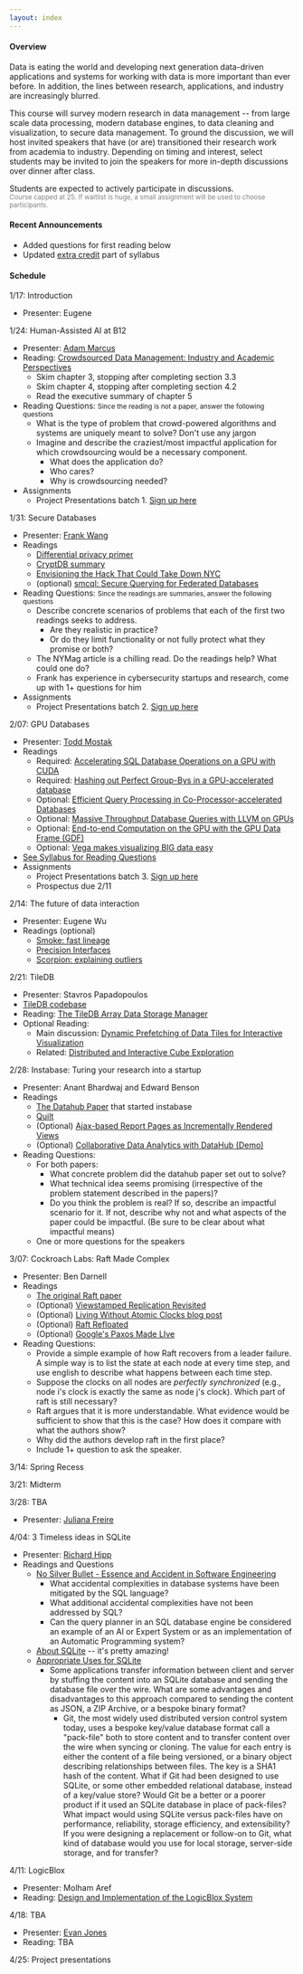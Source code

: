 ```yaml
---
layout: index
---
```


#### Overview

Data is eating the world and developing next generation data-driven applications and systems for working with data is more important than ever before.  In addition, the lines between research, applications, and industry are increasingly blurred.

This course will survey modern research in data management -- from large scale data processing, modern database engines, to data cleaning and visualization, to secure data management.  To ground the discussion, we will host invited speakers that have (or are) transitioned their research work from academia to industry.   Depending on timing and interest,  select students may be invited to join the speakers for more in-depth discussions over dinner after class.  

Students are expected to actively participate in discussions.   
<small style="color: grey">Course capped at 25.  If waitlist is huge, a small assignment will be used to choose participants.</small>


#### Recent Announcements

* Added questions for first reading below
* Updated [extra credit](./syllabus#ec) part of syllabus


#### Schedule

1/17: Introduction
* Presenter: Eugene

1/24: Human-Assisted AI at B12
* Presenter: [Adam Marcus](http://marcua.net/)
* Reading: [Crowdsourced Data Management: Industry and Academic Perspectives](http://marcua.net/papers/crowd-book.pdf)
  * Skim chapter 3, stopping after completing section 3.3
  * Skim chapter 4, stopping after completing section 4.2
  * Read the executive summary of chapter 5
* Reading Questions: <small>Since the reading is not a paper, answer the following questions</small>
  * What is the type of problem that crowd-powered algorithms and systems are uniquely meant to solve?  Don't use any jargon
  * Imagine and describe the craziest/most impactful application for which crowdsourcing would be a necessary component.
    * What does the application do?
    * Who cares?
    * Why is crowdsourcing needed?
* Assignments
  * Project Presentations batch 1.  [Sign up here](https://calendar.google.com/calendar/selfsched?sstoken=UUlmUlc5VDIwWDJwfGRlZmF1bHR8MTUwY2E3NDBiMDNhMTU4ZDIyODhlMjFlZTAzZGMyZTU)

1/31: Secure Databases
* Presenter: [Frank Wang](https://frankwang.org/)
* Readings
  * [Differential privacy primer](https://people.eecs.berkeley.edu/~stephentu/writeups/6885-lec20-b.pdf)
  * [CryptDB summary](https://mshcruz.wordpress.com/2016/06/24/summary-cryptdb/)
  * [Envisioning the Hack That Could Take Down NYC](http://nymag.com/daily/intelligencer/2016/06/the-hack-that-could-take-down-nyc.html)
  * (optional) [smcql: Secure Querying for Federated Databases](http://users.eecs.northwestern.edu/~jennie/pubs/smcql.pdf)
* Reading Questions: <small>Since the readings are summaries, answer the following questions</small>
  * Describe concrete scenarios of problems that each of the first two readings seeks to address.
    * Are they realistic in practice?  
    * Or do they limit functionality or not fully protect what they promise or both?
  * The NYMag article is a chilling read.  Do the readings help?  What could one do?
  * Frank has experience in cybersecurity startups and research, come up with 1+ questions for him
* Assignments
  * Project Presentations batch 2.  [Sign up here](https://calendar.google.com/calendar/selfsched?sstoken=UUlmUlc5VDIwWDJwfGRlZmF1bHR8MTUwY2E3NDBiMDNhMTU4ZDIyODhlMjFlZTAzZGMyZTU)


2/07: GPU Databases
* Presenter: [Todd Mostak](https://www.mapd.com)
* Readings
  * Required: [Accelerating SQL Database Operations on a GPU with CUDA](./files/papers/todd-bakkum_sqlite.pdf)
  * Required: [Hashing out Perfect Group-Bys in a GPU-accelerated database](./files/papers/todd-perfect-hashing.pdf)
  * Optional: [Efficient Query Processing in Co-Processor-accelerated Databases](./files/papers/todd-coprocessor.pdf)
  * Optional: [Massive Throughput Database Queries with LLVM on GPUs](https://www.mapd.com/blog/2016/04/27/massive-throughput-database-queries-with-llvm-on-gpus/) 
  * Optional: [End-to-end Computation on the GPU with the GPU Data Frame (GDF)](https://www.mapd.com/blog/2017/05/30/end-to-end-on-the-gpu-with-the-gpu-data-frame-gdf/)
  * Optional: [Vega makes visualizing BIG data easy](https://www.mapd.com/blog/2017/07/22/vega-makes-visualizing-big-data-easy/)
* [See Syllabus for Reading Questions](./syllabus#reading)
* Assignments
  * Project Presentations batch 3. [Sign up here](https://calendar.google.com/calendar/selfsched?sstoken=UUlmUlc5VDIwWDJwfGRlZmF1bHR8MTUwY2E3NDBiMDNhMTU4ZDIyODhlMjFlZTAzZGMyZTU)
  * Prospectus due 2/11

2/14: The future of data interaction
* Presenter: Eugene Wu
* Readings (optional)
  * [Smoke: fast lineage](https://arxiv.org/abs/1801.07237)
  * [Precision Interfaces](https://arxiv.org/abs/1712.00078)
  * [Scorpion: explaining outliers](http://sirrice.github.io/files/papers/scorpion-vldb13.pdf)

2/21: TileDB 
* Presenter: Stavros Papadopoulos
* [TileDB codebase](https://github.com/TileDB-Inc/TileDB)
* Reading: [The TileDB Array Data Storage Manager](https://people.csail.mit.edu/stavrosp/papers/vldb2017/VLDB17_TileDB.pdf)
* Optional Reading:
  * Main discussion: [Dynamic Prefetching of Data Tiles for Interactive Visualization](http://www.cs.tufts.edu/~remco/publications/2016/SIGMOD2016-ForeCache.pdf)
  * Related: [Distributed and Interactive Cube Exploration](http://arnab.org/files/dice.nandi_.pdf)


2/28: Instabase: Turing your research into a startup
* Presenter: Anant Bhardwaj and Edward Benson
* Readings
  * [The Datahub Paper](http://db.csail.mit.edu/pubs/datahubcidr.pdf) that started instabase
  * [Quilt](http://edwardbenson.com/papers/uist2014-spreadsheet-driven-web-apps.pdf)
  * (Optional) [Ajax-based Report Pages as Incrementally Rendered Views](http://db.ucsd.edu/wp-content/uploads/pdfs/350.pdf)
  * (Optional) [Collaborative Data Analytics with DataHub (Demo)](http://www.vldb.org/pvldb/vol8/p1916-bhardwaj.pdf)
* Reading Questions:
  * For both papers:
    * What concrete problem did the datahub paper set out to solve?
    * What technical idea seems promising (irrespective of the problem statement described in the papers)?
    * Do you think the problem is real?  If so, describe an impactful scenario for it.  If not, describe why not and what aspects of the paper could be impactful.  (Be sure to be clear about what impactful means)
  * One or more questions for the speakers
    

3/07: Cockroach Labs: Raft Made Complex
* Presenter: Ben Darnell
* Readings
  * [The original Raft paper](https://raft.github.io/raft.pdf)
  * (Optional) [Viewstamped Replication Revisited](http://pmg.csail.mit.edu/papers/vr-revisited.pdf)
  * (Optional) [Living Without Atomic Clocks blog post](https://www.cockroachlabs.com/blog/living-without-atomic-clocks/)
  * (Optional) [Raft Refloated](http://www.cl.cam.ac.uk/~ms705/pub/papers/2015-osr-raft.pdf) 
  * (Optional) [Google's Paxos Made LIve](https://research.google.com/archive/paxos_made_live.html)
* Reading Questions:
  * Provide a simple example of how Raft recovers from a leader failure.  A simple way is to list the state at each node at every time step, and use english to describe what happens between each time step.
  * Suppose the clocks on all nodes are _perfectly synchronized_ (e.g., node i's clock is exactly the same as node j's clock).  Which part of raft is still necessary?
  * Raft argues that it is more understandable.  What evidence would be sufficient to show that this is the case?  How does it compare with what the authors show?
  * Why did the authors develop raft in the first place?
  * Include 1+ question to ask the speaker.

3/14: Spring Recess

3/21: Midterm

3/28: TBA
* Presenter: [Juliana Freire](https://en.m.wikipedia.org/wiki/Juliana_Freire)

4/04: 3 Timeless ideas in SQLite
* Presenter: [Richard Hipp](https://en.m.wikipedia.org/wiki/D._Richard_Hipp)
* Readings and Questions
  * [No Silver Bullet - Essence and Accident in Software Engineering](http://worrydream.com/refs/Brooks-NoSilverBullet.pdf)
    *  What accidental complexities in database systems have been mitigated by the SQL language?
    *  What additional accidental complexities have not been addressed by SQL?
    *  Can the query planner in an SQL database engine be considered an example of an AI or Expert System or as an implementation of an Automatic Programming system?
  * [About SQLite](https://sqlite.org/about.html)  -- it's pretty amazing!
  * [Appropriate Uses for SQLite](https://sqlite.org/whentouse.html)
    * Some applications transfer information between client and server by
      stuffing the content into an SQLite database and sending the database
      file over the wire. What are some advantages and disadvantages to
      this approach compared to sending the content as JSON, a ZIP Archive,
      or a bespoke binary format?
		*  Git, the most widely used distributed version control system today,
   	   uses a bespoke key/value database format call a "pack-file" both
   	   to store content and to transfer content over the wire when syncing
   	   or cloning. The value for each entry is either the content of a file
   	   being versioned, or a binary object describing relationships between
   	   files. The key is a SHA1 hash of the content. What if Git had been
   	   designed to use SQLite, or some other embedded relational database,
   	   instead of a key/value store? Would Git be a better or a poorer product
   	   if it used an SQLite database in place of pack-files? What
   	   impact would using SQLite versus pack-files have on performance,
   	   reliability, storage efficiency, and extensibility? If you were
   	   designing a replacement or follow-on to Git, what kind of database
   	   would you use for local storage, server-side storage, and for transfer?
  


4/11: LogicBlox
* Presenter: Molham Aref
* Reading: [Design and Implementation of the LogicBlox System](http://www.cs.ox.ac.uk/dan.olteanu/papers/logicblox-sigmod15.pdf)

4/18: TBA
* Presenter: [Evan Jones](http://www.evanjones.ca/)
* Reading: TBA

4/25: Project presentations

